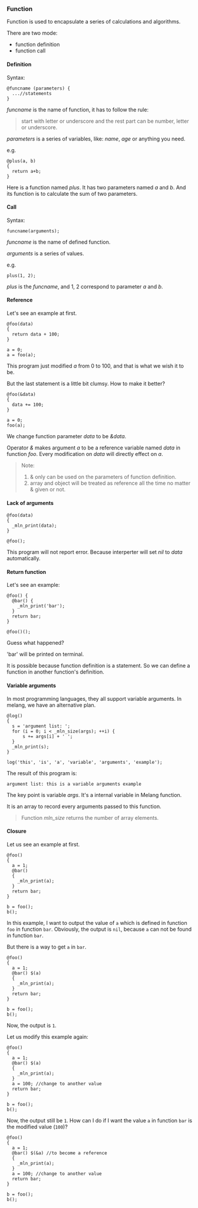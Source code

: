 ### Function

Function is used to encapsulate a series of calculations and algorithms.

There are two mode:

- function definition
- function call



#### Definition

Syntax:

```
@funcname (parameters) {
  ...//statements
}
```

*funcname* is the name of function, it has to follow the rule:

> start with letter or underscore and the rest part can be number, letter or underscore.

*parameters* is a series of variables, like: *name*, *age* or anything you need.

e.g.

```
@plus(a, b)
{
  return a+b;
}
```

Here is a function named *plus*. It has two parameters named *a* and *b*. And its function is to calculate the sum of two parameters.



#### Call

Syntax:

```
funcname(arguments);
```

*funcname* is the name of defined function.

*arguments* is a series of values.

e.g.

```
plus(1, 2);
```

*plus* is the *funcname*, and 1, 2 correspond to parameter *a* and *b*.



#### Reference

Let's see an example at first.

```
@foo(data)
{
  return data + 100;
}

a = 0;
a = foo(a);
```

This program just modified *a* from 0 to 100, and that is what we wish it to be.

But the last statement is a little bit clumsy. How to make it better?

```
@foo(&data)
{
  data += 100;
}

a = 0;
foo(a);
```

We change function parameter *data* to be *&data*.

Operator *&* makes argument *a* to be a reference variable named *data* in function *foo*. Every modification on *data* will directly effect on *a*.

> Note:
>   1. & only can be used on the parameters of function definition.
>   2. array and object will be treated as reference all the time no matter & given or not.



#### Lack of arguments

```
@foo(data)
{
  _mln_print(data);
}

@foo();
```

This program will not report error. Because interperter will set *nil* to *data* automatically.



#### Return function

Let's see an example:

```
@foo() {
  @bar() {
    _mln_print('bar');
  }
  return bar;
}

@foo()();
```

Guess what happened?

'bar' will be printed on terminal.

It is possible because function definition is a statement. So we can define a function in another function's definition.



#### Variable arguments

In most programming languages, they all support variable arguments. In melang, we have an alternative plan.

```
@log()
{
  s = 'argument list: ';
  for (i = 0; i < _mln_size(args); ++i) {
      s += args[i] + ' ';
  }
  _mln_print(s);
}

log('this', 'is', 'a', 'variable', 'arguments', 'example');
```

The result of this program is:

```
argument list: this is a variable arguments example 
```

The key point is variable *args*. It's a internal variable in Melang function.

It is an array to record every arguments passed to this function.

> Function *mln_size* returns the number of array elements.



#### Closure

Let us see an example at first.

```
@foo()
{
  a = 1;
  @bar()
  {
    _mln_print(a);
  }
  return bar;
}

b = foo();
b();
```

In this example, I want to output the value of `a` which is defined in function `foo` in function `bar`. Obviously, the output is `nil`, because `a` can not be found in function `bar`.

But there is a way to get `a` in `bar`.

```
@foo()
{
  a = 1;
  @bar() $(a)
  {
    _mln_print(a);
  }
  return bar;
}

b = foo();
b();
```

Now, the output is `1`.

Let us modify this example again:

```
@foo()
{
  a = 1;
  @bar() $(a)
  {
    _mln_print(a);
  }
  a = 100; //change to another value
  return bar;
}

b = foo();
b();
```

Now, the output still be `1`. How can I do if I want the value `a` in function `bar` is the modified value (`100`)?

```
@foo()
{
  a = 1;
  @bar() $(&a) //to become a reference
  {
    _mln_print(a);
  }
  a = 100; //change to another value
  return bar;
}

b = foo();
b();
```

